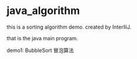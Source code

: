 # java_algorithm

this is a sorting algorithm demo.
created by InterlliJ.

that is the java main program.

demo1: BubbleSort 冒泡算法

